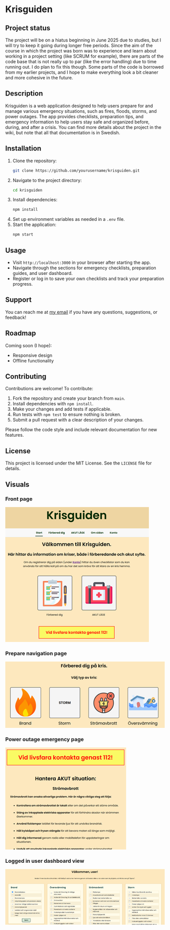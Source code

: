 # Krisguiden

## Project status
The project will be on a hiatus beginning in June 2025 due to studies, but I will try to keep it going during longer free periods.
Since the aim of the course in which the project was born was to experience and learn about working in a project setting (like SCRUM for example), there are parts of the code base that is not really up to par (like the error handling) due to time running out. I do plan to fix this though. 
Some parts of the code is borrowed from my earlier projects, and I hope to make everything look a bit cleaner and more cohesive in the future.  

## Description
Krisguiden is a web application designed to help users prepare for and manage various emergency situations, such as fires, floods, storms, and power outages. The app provides checklists, preparation tips, and emergency information to help users stay safe and organized before, during, and after a crisis.
You can find more details about the project in the wiki, but note that all that documentation is in Swedish.  

## Installation
1. Clone the repository:
   ```bash
   git clone https://github.com/yourusername/krisguiden.git
   ```
2. Navigate to the project directory:
   ```bash
   cd krisguiden
   ```
3. Install dependencies:
   ```bash
   npm install
   ```
4. Set up environment variables as needed in a `.env` file.
5. Start the application:
   ```bash
   npm start
   ```

## Usage
- Visit `http://localhost:3000` in your browser after starting the app.
- Navigate through the sections for emergency checklists, preparation guides, and user dashboard.
- Register or log in to save your own checklists and track your preparation progress.

## Support
You can reach me at [my email](mailto:maria.elvira.jansson@gmail.com?subject=Regarding%20Krisguiden) if you have any questions, suggestions, or feedback!  

## Roadmap
Coming soon (I hope):
- Responsive design  
- Offline functionality  

## Contributing
Contributions are welcome! To contribute:
1. Fork the repository and create your branch from `main`.
2. Install dependencies with `npm install`.
3. Make your changes and add tests if applicable.
4. Run tests with `npm test` to ensure nothing is broken.
5. Submit a pull request with a clear description of your changes.

Please follow the code style and include relevant documentation for new features.

## License
This project is licensed under the MIT License. See the `LICENSE` file for details.

## Visuals
### **Front page**
![Front page](public/readme_images/front_page.png)
### **Prepare navigation page**
![Prepare navigation page](public/readme_images/prepare_nav.png)
### **Power outage emergency page**
![Power outage emergency page](public/readme_images/poweroutage_emergency.png)
### **Logged in user dashboard view**
![Logged in user dashboard view](public/readme_images/login_checklists.png)
